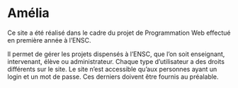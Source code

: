 # Amélia
Ce site a été réalisé dans le cadre du projet de Programmation Web effectué en première année à l’ENSC.

Il permet de gérer les projets dispensés à l’ENSC, que l’on soit enseignant, intervenant, élève ou administrateur. Chaque type d’utilisateur a des droits différents sur le site.
Le site n’est accessible qu’aux personnes ayant un login et un mot de passe. Ces derniers doivent être fournis au préalable.